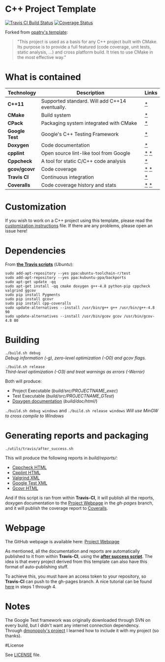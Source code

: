 # C++ Project Template
[![Travis CI Build Status](https://travis-ci.org/CaioIcy/CPP_Project_Template.svg?branch=master)](https://travis-ci.org/CaioIcy/CPP_Project_Template)
[![Coverage Status](https://img.shields.io/coveralls/CaioIcy/CPP_Project_Template.svg)](https://coveralls.io/r/CaioIcy/CPP_Project_Template)

Forked from [opatry's template]:
> "This project is used as a basis for any C++ project built with CMake. Its purpose is to provide a full featured (code coverage, unit tests, static analysis, …) and cross platform build. It tries to use CMake in the most effective way."

# What is contained

Technology     |                    Description                 | Links
---------------|------------------------------------------------|-------------
**C++11**      | Supported standard. Will add C++14 eventually. | [*](https://en.wikipedia.org/wiki/C%2B%2B11)
**CMake**      | Build system                                   | [*](http://www.cmake.org/)
**CPack**      | Packaging system integrated with CMake         | [*](http://www.cmake.org/Wiki/CMake:Packaging_With_CPack)
**Google Test**| Google's C++ Testing Framework                 | [*](https://code.google.com/p/googletest/)
**Doxygen**    | Code documentation                             | [*](http://www.stack.nl/~dimitri/doxygen/)
**cpplint**    | Open source lint-like tool from Google         | [*](https://en.wikipedia.org/wiki/Cpplint) [*](https://google-styleguide.googlecode.com/svn/trunk/cpplint/cpplint.py)
**Cppcheck**   | A tool for static C/C++ code analysis          | [*](http://cppcheck.sourceforge.net/)
**gcov/gcovr** | Code coverage                                  | [*](https://gcc.gnu.org/onlinedocs/gcc/Gcov.html) [*](http://gcovr.com/)
**Travis CI**  | Continuous integration                         | [*](https://travis-ci.org/)
**Coveralls**  | Code coverage history and stats                | [*](https://coveralls.io/) [*](https://github.com/eddyxu/cpp-coveralls)

# Customization

If you wish to work on a C++ project using this template, please read the [customization instructions](customization.md) file. If there are any problems, please open an issue here!

# Dependencies

From **[the Travis scripts](utils/travis/)** (_Ubuntu_):  
```
sudo add-apt-repository --yes ppa:ubuntu-toolchain-r/test
sudo add-apt-repository --yes ppa:kubuntu-ppa/backports
sudo apt-get update -qq
sudo apt-get install -qq cmake doxygen g++-4.8 python-pip cppcheck valgrind ggcov
sudo pip install Pygments
sudo pip install gcovr
sudo pip install cpp-coveralls
sudo update-alternatives --install /usr/bin/g++ g++ /usr/bin/g++-4.8 90
sudo update-alternatives --install /usr/bin/gcov gcov /usr/bin/gcov-4.8 80
```

# Building

 `./build.sh debug`  
 _Debug information (-g), zero-level optimization (-O0) and gcov flags._
 
`./build.sh release`  
_Third-level optimization (-O3) and treat warnings as errors (-Werror)_
 
Both will produce:
- Project Executable (_build/src/PROJECTNAME_exec_)
- Test Executable (_build/src/PROJECTNAME_GTest_)
- [Doxygen documentation](https://caioicy.github.io/CPP_Project_Template/doxygen/) (_build/doc/html/_)

 `./build.sh debug windows` and  `./build.sh release windows`
 _Will use MinGW to cross compile to Windows_

# Generating reports and packaging

`./utils/travis/after_success.sh`

This will produce the following reports in _build/reports/_:
- [Cppcheck HTML](https://caioicy.github.io/CPP_Project_Template/reports/cppcheck-reports/)
- [Cpplint HTML](https://caioicy.github.io/CPP_Project_Template/reports/cpplint-reports/)
- [Valgrind XML](https://caioicy.github.io/CPP_Project_Template/reports/valgrind-exec-report.xml)
- [Google Test XML](https://caioicy.github.io/CPP_Project_Template/reports/gtest-report.xml)
- [Gcovr HTML](https://caioicy.github.io/CPP_Project_Template/reports/gcovr-reports/)

And if this script is ran from within **Travis-CI**, it will publish all the reports, doxygen documentation to the [Project Webpage] in the _gh-pages_ branch, and it will publish the coverage report to [Coveralls].

# Webpage

The GitHub webpage is available here: [Project Webpage]  

As mentioned, all the documentation and reports are automatically published to it from within **Travis-CI**, using the **[after success script](utils/travis/after_success.sh)**. The idea is that every project derived from this template can also have this format of auto-publishing stuff.

To achieve this, you must have an access token to your repository, so **Travis-CI** can push to the gh-pages branch. A nice tutorial can be found [here](http://benlimmer.com/2013/12/26/automatically-publish-javadoc-to-gh-pages-with-travis-ci/) in steps 1 through 4.

# Notes

The Google Test framework was originally downloaded through SVN on every build, but I didn't want any internet connection dependency.  
Through [dmonopoly's project] I learned how to include it with my project (so thanks).

#License

See [LICENSE](LICENSE) file.

[Project Webpage]:https://caioicy.github.io/CPP_Project_Template/
[opatry's template]:https://github.com/opatry/CPP_Project_Template
[dmonopoly's project]:https://github.com/dmonopoly/gtest-cmake-example
[Coveralls]:https://coveralls.io/
